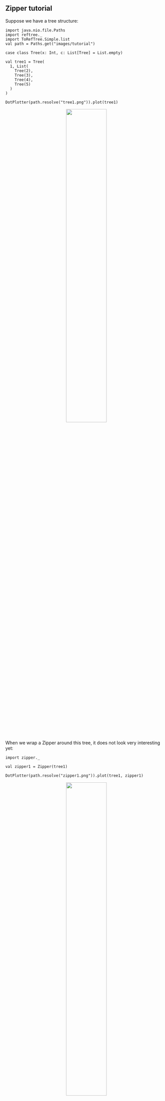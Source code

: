 ## Zipper tutorial

Suppose we have a tree structure:

```tut:invisible
import java.nio.file.Paths
import reftree._
import ToRefTree.Simple.list
val path = Paths.get("images/tutorial")
```

```tut:silent
case class Tree(x: Int, c: List[Tree] = List.empty)

val tree1 = Tree(
  1, List(
    Tree(2),
    Tree(3),
    Tree(4),
    Tree(5)
  )
)
```

```tut:invisible
DotPlotter(path.resolve("tree1.png")).plot(tree1)
```

<p align="center"><img src="images/tutorial/tree1.png" width="50%" /></p>

When we wrap a Zipper around this tree, it does not look very interesting yet:

```tut:silent
import zipper._

val zipper1 = Zipper(tree1)
```

```tut:invisible
DotPlotter(path.resolve("zipper1.png")).plot(tree1, zipper1)
```

<p align="center"><img src="images/tutorial/zipper1.png" width="50%" /></p>

We can see that it just points to the original tree and has some other empty fields.
More specifically, a Zipper consists of four pointers:

* The current focus
* Left siblings of the focus
* Right siblings of the focus
* The parent zipper

In this case the focus is the root of the tree, which has no siblings,
and the parent zipper does not exist, since we are at the top level.

One thing we can do right away is modify the focus:

```tut:silent
val zipper2 = zipper1.update(focus ⇒ focus.copy(x = focus.x + 99))
```

```tut:invisible
DotPlotter(path.resolve("zipper2.png")).plot(tree1, zipper1, zipper2)
```

<p align="center"><img src="images/tutorial/zipper2.png" width="50%" /></p>

We just created a new tree! To obtain it, we have to commit the changes:

```tut:silent
val tree2 = zipper2.commit
```

```tut:invisible
DotPlotter(path.resolve("tree2.png")).plot(tree1, tree2)
```

<p align="center"><img src="images/tutorial/tree2.png" width="50%" /></p>

If you were following closely,
you would notice that nothing spectacular happened yet:
we could’ve easily obtained the same result by modifying the tree directly:

```tut:silent
val tree2b = tree1.copy(x = tree1.x + 99)

assert(tree2b == tree2)
```

The power of Zipper becomes apparent when we go one or more levels deep.
To move down the tree, we “unzip” it, separating the child nodes into
the focused node and left and right siblings:

```tut:silent
val zipper2 = zipper1.moveDownLeft
```

```tut:invisible
DotPlotter(path.resolve("zipper1+2.png")).plot(zipper1, zipper2)
```

<p align="center"><img src="images/tutorial/zipper1+2.png" width="50%" /></p>

The new Zipper links to the old one,
which will allow us to return to the root of the tree when we are done applying changes.
This link however prevents us from seeing the picture clearly.
Let’s suppress the parent field:

```tut:invisible
val oldVisualization = implicitly[ToRefTree[Zipper[Tree]]]
implicit val newVisualization = oldVisualization.suppressField(2)
```

```tut:invisible
DotPlotter(path.resolve("zipper2b.png")).plot(zipper2)
```

<p align="center"><img src="images/tutorial/zipper2b.png" width="50%" /></p>

Great! We have `2` in focus and `3, 4, 5` as right siblings. What happens if we move right a bit?

```tut:silent
val zipper3 = zipper2.moveRightBy(2)
```

```tut:invisible
DotPlotter(path.resolve("zipper3.png")).plot(zipper3)
```

<p align="center"><img src="images/tutorial/zipper3.png" width="50%" /></p>

This is interesting! Notice that the left siblings are “inverted”.
This allows to move left and right in constant time, because the sibling
adjacent to the focus is always at the head of the list.

This also allows us to insert new siblings easily:

```tut:silent
val zipper4 = zipper3.insertLeft(Tree(34))
```

```tut:invisible
DotPlotter(path.resolve("zipper4.png")).plot(zipper4)
```

<p align="center"><img src="images/tutorial/zipper4.png" width="50%" /></p>

And, as you might know, we can delete nodes and update the focus:

```tut:silent
val zipper5 = zipper4.deleteAndMoveRight.set(Tree(45))
```

```tut:invisible
DotPlotter(path.resolve("zipper5.png")).plot(zipper5)
```

<p align="center"><img src="images/tutorial/zipper5.png" width="50%" /></p>

Finally, when we move up, the siblings at the current level are “zipped”
together and their parent node is updated:

```tut:silent
val zipper6 = zipper5.moveUp
```

```tut:invisible
DotPlotter(path.resolve("zipper6.png")).plot(zipper6)
```

<p align="center"><img src="images/tutorial/zipper6.png" width="50%" /></p>

You can probably guess by now that `.commit` is a shorthand for going
all the way up (applying all the changes) and returning the focus:

```tut:silent
val tree3a = zipper5.moveUp.focus
val tree3b = zipper5.commit

assert(tree3a == tree3b)
```
